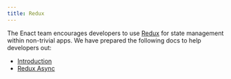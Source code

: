 ```yaml
---
title: Redux
---
```


The Enact team encourages developers to use [Redux](http://redux.js.org/) for state management within non-trivial apps. We have
prepared the following docs to help developers out:

* [Introduction](./redux_intro.md)
* [Redux Async](./redux_async.md)

